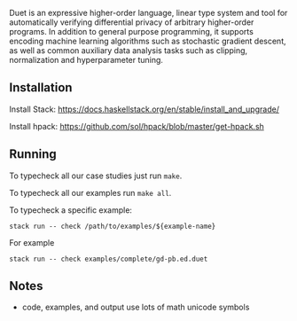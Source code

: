 Duet is an expressive higher-order language, linear type system
and tool for automatically verifying differential privacy of arbitrary
higher-order programs. In addition to general purpose programming, it
supports encoding machine learning algorithms such as stochastic gradient
descent, as well as common auxiliary data analysis tasks such as
clipping, normalization and hyperparameter tuning.

## Installation

Install Stack: https://docs.haskellstack.org/en/stable/install_and_upgrade/

Install hpack: https://github.com/sol/hpack/blob/master/get-hpack.sh

## Running

To typecheck all our case studies just run ```make```.

To typecheck all our examples run ```make all```.

To typecheck a specific example:

```shell
stack run -- check /path/to/examples/${example-name}
```

For example  

```shell
stack run -- check examples/complete/gd-pb.ed.duet
```

## Notes

* code, examples, and output use lots of math unicode symbols
